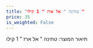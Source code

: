 ```yaml
---
title: "טחינה " אל ארז " 1 קילו "
price: 35
is_weighted: False
---
```


תיאור המוצר: טחינה " אל ארז " 1 קילו 
